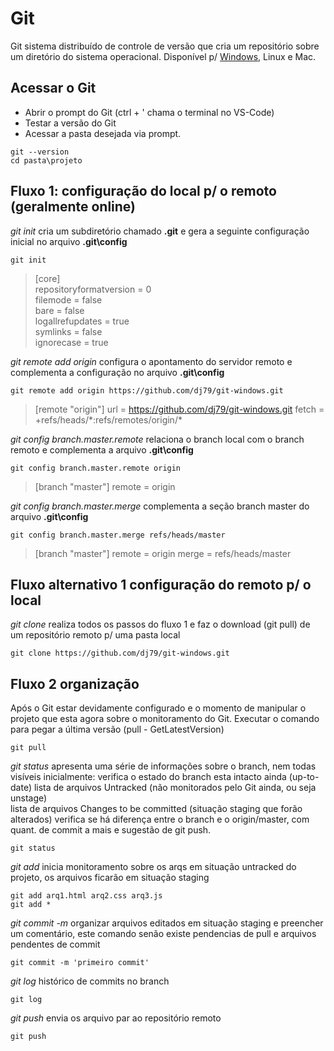 # Git

Git sistema distribuído de controle de versão que cria um repositório sobre um diretório do sistema operacional. Disponível p/ [Windows](https://git-scm.com/downloads), Linux e Mac.
## Acessar o Git
  - Abrir o prompt do Git (ctrl + ' chama o terminal no VS-Code)
  - Testar a versão do Git
  - Acessar a pasta desejada via prompt.
```
git --version
cd pasta\projeto
```
  
## Fluxo 1: configuração do local p/ o remoto (geralmente online)
*git init* cria um subdiretório chamado **.git** e gera a seguinte configuração inicial no arquivo **.git\config**
```
git init
```
>[core]  
>	repositoryformatversion = 0  
>	filemode = false  
>	bare = false  
>	logallrefupdates = true  
>	symlinks = false  
>	ignorecase = true  
	
*git remote add origin* configura o apontamento do servidor remoto e complementa a configuração no arquivo **.git\config**
```
git remote add origin https://github.com/dj79/git-windows.git
```
>[remote "origin"]
	url = https://github.com/dj79/git-windows.git
	fetch = +refs/heads/\*:refs/remotes/origin/\*

*git config branch.master.remote* relaciona o branch local com o branch remoto e complementa a arquivo **.git\config**
```
git config branch.master.remote origin
```
>[branch "master"]
	remote = origin
	
*git config branch.master.merge* complementa a seção branch master do arquivo **.git\config**
```
git config branch.master.merge refs/heads/master
```
>[branch "master"]
	remote = origin
	merge = refs/heads/master
	
## Fluxo alternativo 1 configuração do remoto p/ o local
*git clone* realiza todos os passos do fluxo 1 e faz o download (git pull) de um repositório remoto p/ uma pasta local
```
git clone https://github.com/dj79/git-windows.git
```
## Fluxo 2 organização
Após o Git estar devidamente configurado e o momento de manipular o projeto que esta agora sobre o monitoramento do Git. Executar o comando para pegar a última versão (pull - GetLatestVersion)
```
git pull
```
*git status* apresenta uma série de informações sobre o branch, nem todas visíveis inicialmente:
verifica o estado do branch esta intacto ainda (up-to-date)
lista de arquivos Untracked (não monitorados pelo Git ainda, ou seja unstage)  
lista de arquivos Changes to be committed (situação staging que forão alterados)
verifica se há diferença entre o branch e o origin/master, com quant. de commit a mais e sugestão de git push.
```
git status
```

*git add* inicia monitoramento sobre os arqs em situação untracked do projeto, os arquivos ficarão em situação staging
```
git add arq1.html arq2.css arq3.js
git add *
```

*git commit -m* organizar arquivos editados em situação staging e preencher um comentário, 
este comando senão existe pendencias de pull e arquivos pendentes de commit
```
git commit -m 'primeiro commit'
```	

*git log* histórico de commits no branch
```
git log
```

*git push* envia os arquivo par ao repositório remoto
```
git push
```